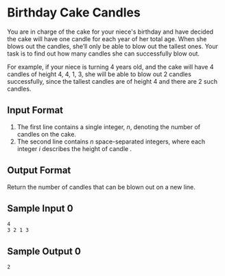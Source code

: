 # Birthday Cake Candles

You are in charge of the cake for your niece's birthday and have decided the cake will have one candle for each year of her total age. When she blows out the candles, she’ll only be able to blow out the tallest ones. Your task is to find out how many candles she can successfully blow out.

For example, if your niece is turning 4 years old, and the cake will have 4 candles of height 4, 4, 1, 3, she will be able to blow out 2 candles successfully, since the tallest candles are of height 4 and there are 2 such candles.

## Input Format

1. The first line contains a single integer,
   _n_, denoting the number of candles on the cake.
2. The second line contains _n_ space-separated integers,
   where each integer _i_ describes the height of candle .

## Output Format

Return the number of candles that can be blown out on a new line.

## Sample Input 0

```
4
3 2 1 3
```

## Sample Output 0

`2`
